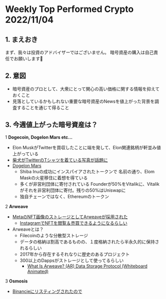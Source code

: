 # Weekly Top Performed Crypto 2022/11/04

## 1. まえおき
まず、我々は投資のアドバイザーではございません。
暗号資産の購入は自己責任でお願いします🙏

## 2. 意図
- 暗号資産のプロとして、大衆にとって関心の高い価格に関する情報を抑えておくこと
- 見落としているかもしれない重要な暗号資産のNewsを値上がった背景を調査することを通じて得ること

## 3. 今週値上がった暗号資産は？

1 **Dogecoin, Dogelon Mars etc...**
- Elon MuskがTwitterを買収したことに端を発して、Elon関連銘柄が軒並み値上がっている
- [柴犬がTwitterのTシャツを着ている写真が話題に](https://finance.yahoo.com/news/elon-musk-tweet-sparks-flurry-090103519.html)
- [Dogelon Mars](https://www.fool.com/investing/stock-market/market-sectors/financials/cryptocurrency-stocks/dogelon-mars/)
  - Shiba Inuの成功にインスパイアされたトークンで
    名前の通り、Elom Maskの火星移住に着想を得ている
  - 多くが非営利団体に寄付されている
    Founderが50%をVitalikに、Vitalikがそれを非営利団体に寄付。残りの50%はUniswapに
  - 独自チェーンではなく、Ethereumのトークン

2 **Arweave**
- [MetaのNFT画像のストレージとしてArweaveが採用された](https://twitter.com/ArweaveTeam/status/1587937673955926016)
  - [InstagramでNFTを閲覧＆売買できるようになるらしい](https://about.fb.com/news/2022/11/new-creators-tools-facebook-and-instagram/)
- Arweaveとは？
  - Filecoinのような分散型ストレージ
  - データの格納は割高であるものの、１度格納されたら半永久的に保持されるらしい
  - 2017年から存在するそれなりに歴史のあるプロジェクト
  - 300以上のDappsがストレージとして使ってるらしい
    - [What Is Arweave? (AR) Data Storage Protocol (Whiteboard Animated)](https://www.youtube.com/watch?v=DQbwiiXMtMo&t=468s&ab_channel=CryptoAnimations)

3 **Osmosis**
- [Binancieにリスティングされたので](https://coincodex.com/article/20601/osmosis-price-spikes-30-on-binance-innovation-zone-listing/)
